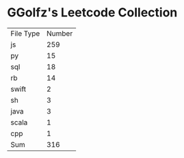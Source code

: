# GGolfz's Leetcode Collection

<table><tr><td>File Type</td><td>Number</td></tr><tr><td>js</td><td>259</td></tr><tr><td>py</td><td>15</td></tr><tr><td>sql</td><td>18</td></tr><tr><td>rb</td><td>14</td></tr><tr><td>swift</td><td>2</td></tr><tr><td>sh</td><td>3</td></tr><tr><td>java</td><td>3</td></tr><tr><td>scala</td><td>1</td></tr><tr><td>cpp</td><td>1</td></tr><tr><td>Sum</td><td>316</td></tr></table>